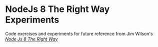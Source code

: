 # NodeJs 8 The Right Way Experiments

Code exercises and experiments for future reference from Jim Wilson's
[_Node Js 8 The Right Way_](https://www.amazon.com/gp/product/B079PZ2XY8/ref=oh_aui_d_detailpage_o00_?ie=UTF8&psc=1)


